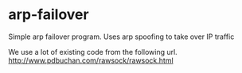 arp-failover
============

Simple arp failover program. Uses arp spoofing to take over IP traffic 

We use a lot of existing code from the following url.
http://www.pdbuchan.com/rawsock/rawsock.html
